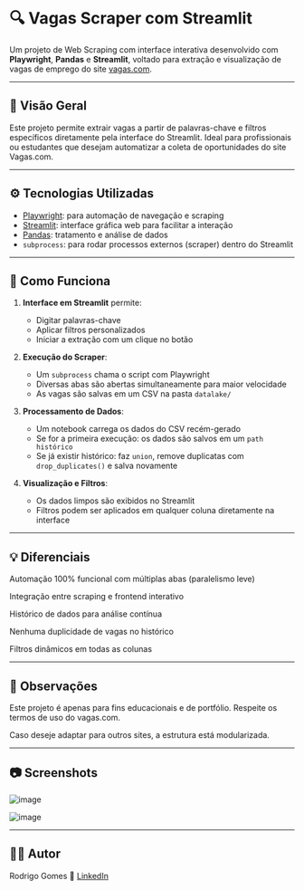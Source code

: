 # 🔍 Vagas Scraper com Streamlit

Um projeto de Web Scraping com interface interativa desenvolvido com **Playwright**, **Pandas** e **Streamlit**, voltado para extração e visualização de vagas de emprego do site [vagas.com](https://www.vagas.com.br).

---

## 🧠 Visão Geral

Este projeto permite extrair vagas a partir de palavras-chave e filtros específicos diretamente pela interface do Streamlit. Ideal para profissionais ou estudantes que desejam automatizar a coleta de oportunidades do site Vagas.com.

---

## ⚙️ Tecnologias Utilizadas

- [Playwright](https://playwright.dev/python/): para automação de navegação e scraping
- [Streamlit](https://streamlit.io/): interface gráfica web para facilitar a interação
- [Pandas](https://pandas.pydata.org/): tratamento e análise de dados
- `subprocess`: para rodar processos externos (scraper) dentro do Streamlit

---

## 🧩 Como Funciona

1. **Interface em Streamlit** permite:
   - Digitar palavras-chave
   - Aplicar filtros personalizados
   - Iniciar a extração com um clique no botão

2. **Execução do Scraper**:
   - Um `subprocess` chama o script com Playwright
   - Diversas abas são abertas simultaneamente para maior velocidade
   - As vagas são salvas em um CSV na pasta `datalake/`

3. **Processamento de Dados**:
   - Um notebook carrega os dados do CSV recém-gerado
   - Se for a primeira execução: os dados são salvos em um `path histórico`
   - Se já existir histórico: faz `union`, remove duplicatas com `drop_duplicates()` e salva novamente

4. **Visualização e Filtros**:
   - Os dados limpos são exibidos no Streamlit
   - Filtros podem ser aplicados em qualquer coluna diretamente na interface

---

## 💡 Diferenciais
Automação 100% funcional com múltiplas abas (paralelismo leve)

Integração entre scraping e frontend interativo

Histórico de dados para análise contínua

Nenhuma duplicidade de vagas no histórico

Filtros dinâmicos em todas as colunas

---

## 📌 Observações
Este projeto é apenas para fins educacionais e de portfólio. Respeite os termos de uso do vagas.com.

Caso deseje adaptar para outros sites, a estrutura está modularizada.

---

## 📷 Screenshots
![image](https://github.com/user-attachments/assets/32076512-5f4c-444c-a774-93b56a704cb0)

![image](https://github.com/user-attachments/assets/7729be86-8402-4380-9fe5-8b211136961d)

---

## 🧑‍💻 Autor
Rodrigo Gomes
🔗 [LinkedIn](https://www.linkedin.com/in/rodrigogomes-profile/)
